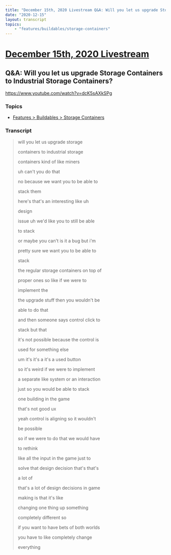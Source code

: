 ```yaml
---
title: "December 15th, 2020 Livestream Q&A: Will you let us upgrade Storage Containers to Industrial Storage Containers?"
date: "2020-12-15"
layout: transcript
topics:
    - "features/buildables/storage-containers"
---
```

# [December 15th, 2020 Livestream](../2020-12-15.md)
## Q&A: Will you let us upgrade Storage Containers to Industrial Storage Containers?
https://www.youtube.com/watch?v=dcK5sAXkSPg

### Topics
* [Features > Buildables > Storage Containers](../topics/features/buildables/storage-containers.md)

### Transcript

> will you let us upgrade storage
>
> containers to industrial storage
>
> containers kind of like miners
>
> uh can't you do that
>
> no because we want you to be able to
>
> stack them
>
> here's that's an interesting like uh
>
> design
>
> issue uh we'd like you to still be able
>
> to stack
>
> or maybe you can't is it a bug but i'm
>
> pretty sure we want you to be able to
>
> stack
>
> the regular storage containers on top of
>
> proper ones so like if we were to
>
> implement the
>
> the upgrade stuff then you wouldn't be
>
> able to do that
>
> and then someone says control click to
>
> stack but that
>
> it's not possible because the control is
>
> used for something else
>
> um it's it's a it's a used button
>
> so it's weird if we were to implement
>
> a separate like system or an interaction
>
> just so you would be able to stack
>
> one building in the game
>
> that's not good ux
>
> yeah control is aligning so it wouldn't
>
> be possible
>
> so if we were to do that we would have
>
> to rethink
>
> like all the input in the game just to
>
> solve that design decision that's that's
>
> a lot of
>
> that's a lot of design decisions in game
>
> making is that it's like
>
> changing one thing up something
>
> completely different so
>
> if you want to have bets of both worlds
>
> you have to like completely change
>
> everything
>
